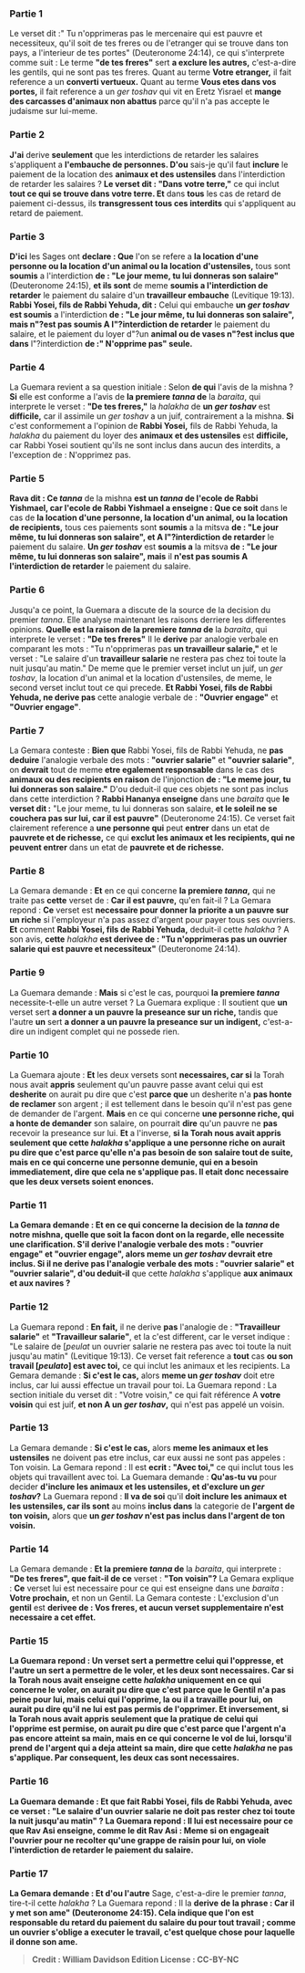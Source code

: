 
### Partie 1
Le verset dit :" Tu n'opprimeras pas le mercenaire qui est pauvre et necessiteux, qu'il soit de tes freres ou de l'etranger qui se trouve dans ton pays, a l'interieur de tes portes" (Deuteronome 24:14), ce qui s'interprete comme suit : Le terme <b>"de tes freres"</b> sert <b>a exclure les autres,</b> c'est-a-dire les gentils, qui ne sont pas tes freres. Quant au terme <b>Votre etranger,</b> il fait reference a un <b>converti vertueux.</b> Quant au terme <b>Vous etes dans vos portes,</b> il fait reference a un <i>ger toshav</i> qui vit en Eretz Yisrael et <b>mange des carcasses d'animaux non abattus</b> parce qu'il n'a pas accepte le judaisme sur lui-meme.

### Partie 2
<b>J'ai</b> derive <b>seulement</b> que les interdictions de retarder les salaires s'appliquent a <b>l'embauche de personnes. D'ou</b> sais-je qu'il faut <b>inclure</b> le paiement de la location des <b>animaux et des ustensiles</b> dans l'interdiction de retarder les salaires ? <b>Le verset dit : "Dans votre terre,"</b> ce qui inclut <b>tout ce qui se trouve dans votre terre. Et</b> dans <b>tous</b> les cas de retard de paiement ci-dessus, ils <b>transgressent tous ces interdits</b> qui s'appliquent au retard de paiement.

### Partie 3
<b>D'ici</b> les Sages ont <b>declare : Que</b> l'on se refere a <b>la location d'une personne ou la location d'un animal ou la location d'ustensiles,</b> tous sont <b>soumis</b> a l'interdiction <b>de : "Le jour meme, tu lui donneras son salaire"</b> (Deuteronome 24:15), <b>et ils sont</b> de meme <b>soumis a l'interdiction de retarder</b> le paiement du salaire d'un <b>travailleur embauche</b> (Levitique 19:13). <b>Rabbi Yosei, fils de Rabbi Yehuda, dit :</b> Celui qui embauche <b>un <i>ger toshav</i> est soumis</b> a l'interdiction <b>de : "Le jour même, tu lui donneras son salaire", mais n"?est pas soumis A l"?interdiction de retarder</b> le paiement du salaire, et le paiement du loyer d"?un <b>animal ou de vases n"?est inclus que dans</b> l"?interdiction <b>de :" N'opprime pas" seule.</b>

### Partie 4
La Guemara revient a sa question initiale : Selon <b>de qui</b> l'avis de la mishna ? <b>Si</b> elle est conforme a l'avis de <b>la premiere <i>tanna</i> de</b> la <i>baraita</i>, qui interprete le verset : <b>"De tes freres,"</b> la <i>halakha</i> de <b>un <i>ger toshav</i></b> est <b>difficile,</b> car il assimile un <i>ger toshav</i> a un juif, contrairement a la mishna. <b>Si</b> c'est conformement a l'opinion de <b>Rabbi Yosei,</b> fils de Rabbi Yehuda, la <i>halakha</i> du paiement du loyer des <b>animaux et des ustensiles</b> est <b>difficile,</b> car Rabbi Yosei soutient qu'ils ne sont inclus dans aucun des interdits, a l'exception de : N'opprimez pas.

### Partie 5
<b>Rava dit : Ce <i>tanna</i></b> de la mishna <b>est un <i>tanna</i> de l'ecole de Rabbi Yishmael, car l'ecole de Rabbi Yishmael a enseigne : Que ce soit</b> dans le cas de <b>la location d'une personne, la location d'un animal, ou la location de recipients,</b> tous ces paiements sont <b>soumis</b> a la mitsva <b>de : "Le jour même, tu lui donneras son salaire", et A l"?interdiction de retarder</b> le paiement du salaire. <b>Un <i>ger toshav</i></b> est <b>soumis a</b> la mitsva <b>de : "Le jour même, tu lui donneras son salaire", mais</b> il <b>n'est pas soumis A l'interdiction de retarder</b> le paiement du salaire.

### Partie 6
Jusqu'a ce point, la Guemara a discute de la source de la decision du premier <i>tanna</i>. Elle analyse maintenant les raisons derriere les differentes opinions. <b>Quelle est la raison de la premiere <i>tanna</i> de</b> la <i>baraita</i>, qui interprete le verset : <b>"De tes freres"</b> Il le <b>derive</b> par analogie verbale en comparant les mots : "Tu n'opprimeras pas <b>un travailleur salarie,"</b> et le verset : "Le salaire d'un <b>travailleur salarie</b> ne restera pas chez toi toute la nuit jusqu'au matin." De meme que le premier verset inclut un juif, un <i>ger toshav</i>, la location d'un animal et la location d'ustensiles, de meme, le second verset inclut tout ce qui precede. <b>Et Rabbi Yosei, fils de Rabbi Yehuda, ne derive pas</b> cette analogie verbale de : <b>"Ouvrier engage"</b> et <b>"Ouvrier engage"</b>.

### Partie 7
La Gemara conteste : <b>Bien que</b> Rabbi Yosei, fils de Rabbi Yehuda, ne <b>pas deduire</b> l'analogie verbale des mots : <b>"ouvrier salarie"</b> et <b>"ouvrier salarie"</b>, on <b>devrait</b> tout de meme <b>etre egalement responsable</b> dans le cas des <b>animaux ou des recipients en raison</b> de l'injonction <b>de : "Le meme jour, tu lui donneras son salaire."</b> D'ou deduit-il que ces objets ne sont pas inclus dans cette interdiction ? <b>Rabbi Hananya enseigne</b> dans une <i>baraita</i> que <b>le verset dit :</b> "Le jour meme, tu lui donneras son salaire, <b>et le soleil ne se couchera pas sur lui, car il est pauvre"</b> (Deuteronome 24:15). Ce verset fait clairement reference a <b>une personne qui</b> peut <b>entrer</b> dans un etat de <b>pauvrete et de richesse,</b> ce qui <b>exclut les animaux et les recipients, qui ne peuvent entrer</b> dans un etat de <b>pauvrete et de richesse.</b>

### Partie 8
La Gemara demande : <b>Et</b> en ce qui concerne <b>la premiere <i>tanna</i>,</b> qui ne traite pas <b>cette</b> verset de : <b>Car il est pauvre,</b> qu'en fait-il ? La Gemara repond : <b>Ce</b> verset est <b>necessaire pour donner la priorite a un pauvre sur un riche</b> si l'employeur n'a pas assez d'argent pour payer tous ses ouvriers. <b>Et</b> comment <b>Rabbi Yosei, fils de Rabbi Yehuda,</b> deduit-il cette <i>halakha</i> ? A son avis, <b>cette</b> <i>halakha</i> <b>est derivee de : "Tu n'opprimeras pas un ouvrier salarie qui est pauvre et necessiteux"</b> (Deuteronome 24:14).

### Partie 9
La Guemara demande : <b>Mais</b> si c'est le cas, pourquoi <b>la premiere <i>tanna</i></b> necessite-t-elle un autre verset ? La Guemara explique : Il soutient que <b>un</b> verset sert <b>a donner a un pauvre la preseance sur un riche,</b> tandis que l'autre <b>un</b> sert <b>a donner a un pauvre la preseance sur un indigent,</b> c'est-a-dire un indigent complet qui ne possede rien.

### Partie 10
La Guemara ajoute : <b>Et</b> les deux versets sont <b>necessaires, car si</b> la Torah nous avait <b>appris</b> seulement qu'un pauvre passe avant celui qui est <b>desherite</b> on aurait pu dire que c'est <b>parce que</b> un desherite n'a <b>pas honte de reclamer</b> son argent ; il est tellement dans le besoin qu'il n'est pas gene de demander de l'argent. <b>Mais</b> en ce qui concerne <b>une personne riche, qui a honte de demander</b> son salaire, on pourrait <b>dire</b> qu'un pauvre ne <b>pas</b> recevoir la preseance sur lui. <b>Et</b> a l'inverse, <b>si la Torah nous avait <b>appris</b> seulement que cette <i>halakha</i> s'applique a <b>une personne riche</b> on aurait pu dire que c'est <b>parce qu'elle <b>n'a pas besoin</b> de son salaire tout de suite, <b>mais</b> en ce qui concerne <b>une personne demunie, qui en a besoin</b> immediatement, <b>dire</b> que cela ne <b>s'applique pas</b>. Il etait donc <b>necessaire</b> que les deux versets soient enonces.

### Partie 11
La Gemara demande : <b>Et</b> en ce qui concerne la decision de <b>la <i>tanna</i> de notre</b> mishna, <b>quelle que soit la facon dont on</b> la regarde, elle necessite une clarification. <b>S'il derive</b> l'analogie verbale des mots : <b>"ouvrier engage"</b> et <b>"ouvrier engage"</b>, alors <b>meme un <i>ger toshav</i></b> devrait etre inclus. <b>Si</b> il ne derive pas</b> l'analogie verbale des mots : <b>"ouvrier salarie"</b> et <b>"ouvrier salarie"</b>, d'ou deduit-il</b> que cette <i>halakha</i> s'applique <b>aux animaux et aux navires ?</b>

### Partie 12
La Guemara repond : <b>En fait,</b> il ne derive <b>pas</b> l'analogie de : <b>"Travailleur salarie"</b> et <b>"Travailleur salarie"</b>, et la c'est different, car le verset indique : "Le salaire de [<i>peulat</i> un ouvrier salarie ne restera pas avec toi toute la nuit jusqu'au matin"</b> (Levitique 19:13). Ce verset fait reference a <b>tout</b> cas <b>ou son travail [<i>peulato</i>] est avec toi,</b> ce qui inclut les animaux et les recipients. La Gemara demande : <b>Si c'est le cas,</b> alors <b>meme un <i>ger toshav</i></b> doit etre inclus, car lui aussi effectue un travail pour toi. La Guemara repond : La section initiale du verset dit : "Votre voisin,"</b> ce qui fait référence A <b>votre voisin</b> qui est juif, <b>et non A un <i>ger toshav</i>,</b> qui n'est pas appelé un voisin.

### Partie 13
La Gemara demande : <b>Si c'est le cas,</b> alors <b>meme les animaux et les ustensiles</b> ne doivent pas etre inclus, car eux aussi ne sont pas appeles : Ton voisin. La Gemara repond : Il est <b>ecrit : "Avec toi,"</b> ce qui inclut tous les objets qui travaillent avec toi. La Guemara demande : <b>Qu'as-tu vu</b> pour decider <b>d'inclure les animaux et les ustensiles, et d'exclure un <i>ger toshav</i>?</b> La Guemara repond : <b>Il va de soi</b> qu'il <b>doit inclure les animaux et les ustensiles, car ils sont</b> au moins <b>inclus dans</b> la categorie de <b>l'argent de ton voisin,</b> alors que <b>un <i>ger toshav</i> n'est pas inclus dans l'argent de ton voisin.</b>

### Partie 14
La Gemara demande : <b>Et la premiere <i>tanna</i> de</b> la <i>baraita</i>, qui interprete : <b>"De tes freres", que fait-il de ce</b> verset : <b>"Ton voisin"?</b> La Gemara explique : <b>Ce</b> verset</b> lui est necessaire pour ce qui est enseigne</b> dans une <i>baraita</i> : <b>Votre prochain,</b> et non un Gentil.</b> La Gemara conteste : L'exclusion d'un <b>gentil</b> est <b>derivee de : <b>Vos freres,</b> et aucun verset supplementaire n'est necessaire a cet effet.

### Partie 15
La Guemara repond : <b>Un verset</b> sert <b>a permettre</b> celui qui <b>l'oppresse, et</b> l'autre <b>un</b> sert <b>a permettre de le voler, et</b> les deux sont <b>necessaires. Car si</b> la Torah <b>nous avait enseigne</b> cette <i>halakha</i> uniquement en ce qui concerne <b>le voler</b>, on aurait pu dire que c'est <b>parce que</b> le Gentil <b>n'a pas peine pour lui, mais</b> celui qui l'<b>opprime, la ou il</b> a <b>travaille pour lui,</b> on aurait pu <b>dire</b> qu'il ne lui est <b>pas</b> permis de l'opprimer. <b>Et</b> inversement, <b>si la Torah nous avait <b>appris</b> seulement que la pratique de celui qui <b>l'opprime</b> est permise, on aurait pu dire que c'est <b>parce que</b> l'argent n'a <b>pas encore</b> atteint sa main, mais</b> en ce qui concerne le <b>vol de lui,</b> lorsqu'il prend de l'argent <b>qui</b> a deja <b>atteint sa main, dire</b> que cette <i>halakha</i> ne <b>pas</b> s'applique. Par consequent, les deux cas sont <b>necessaires.</b>

### Partie 16
La Guemara demande : <b>Et que</b> fait <b>Rabbi Yosei, fils de Rabbi Yehuda, avec ce</b> verset : <b>"Le salaire d'un ouvrier salarie ne doit pas rester chez toi toute la nuit jusqu'au matin" ?</b> La Guemara repond : Il lui <b>est necessaire pour ce que Rav Asi</b> enseigne, <b>comme le dit Rav Asi : Meme</b> si on <b>engageait</b> l'ouvrier <b>pour ne recolter qu'une grappe de raisin pour lui,</b> on <b>viole l'interdiction de retarder</b> le paiement du salaire.

### Partie 17
La Gemara demande : <b>Et</b> d'ou l'autre</b> Sage, c'est-a-dire le premier <i>tanna</i>, tire-t-il cette <i>halakha</i> ? La Guemara repond : Il la <b>derive</b> <b>de la phrase : <b>Car il y met son ame"</b> (Deuteronome 24:15). Cela indique que l'on est responsable du retard du paiement du salaire du pour tout travail ; comme un ouvrier s'oblige a executer le travail, c'est <b>quelque chose pour laquelle il donne son ame.</b>

>Credit : William Davidson Edition
>License : CC-BY-NC